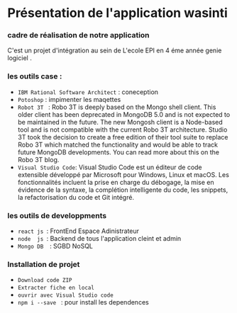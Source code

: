 #  Présentation de l'application  wasinti 
### cadre  de réalisation de notre application 
C'est  un projet d'intégration au sein de L'ecole EPI  en 4 éme année genie logiciel . 

### les outils case  : 
* `IBM Rational Software Architect` : coneception 
* `Potoshop` :  impimenter les maqettes 
* `Robot 3T ` :  Robo 3T is deeply based on the Mongo shell client. This older client has been deprecated in MongoDB 5.0 and is not expected to be maintained in the future. The new Mongosh client is a Node-based tool and is not compatible with the current Robo 3T architecture. Studio 3T took the decision to create a free edition of their tool suite to replace Robo 3T which matched the functionality and would be able to track future MongoDB developments. You can read more about this on the Robo 3T blog.
* `Visual Studio Code`: Visual Studio Code est un éditeur de code extensible développé par Microsoft pour Windows, Linux et macOS. Les fonctionnalités incluent la prise en charge du débogage, la mise en évidence de la syntaxe, la complétion intelligente du code, les snippets, la refactorisation du code et Git intégré. 
  

### les outils de developpments 
* `react js `: FrontEnd Espace Adinistrateur 
* `node  js `:  Backend  de tous l'application cleint et admin 
* `Mongo DB  `:   SGBD NoSQL 

###  Installation de projet 
* `Download code ZIP `
* `Extracter fiche en local  `
* ` ouvrir avec Visual Studio code `
* `npm i --save ` : pour install les dependences 
  
  
